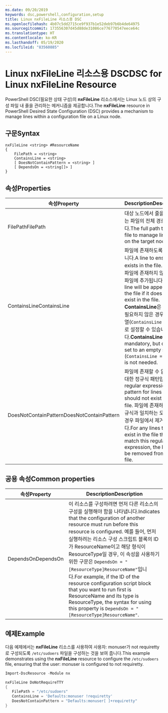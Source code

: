 ```yaml
---
ms.date: 09/20/2019
keywords: dsc,powershell,configuration,setup
title: Linux nxFileLine 리소스용 DSC
ms.openlocfilehash: 4b07c5dd2715ce9f937b1e52deb97b6b4de64975
ms.sourcegitcommit: 173556307d45d88de31086ce776770547eece64c
ms.translationtype: HT
ms.contentlocale: ko-KR
ms.lasthandoff: 05/19/2020
ms.locfileid: "83560885"
---
```

# <a name="dsc-for-linux-nxfileline-resource"></a><span data-ttu-id="c0559-103">Linux nxFileLine 리소스용 DSC</span><span class="sxs-lookup"><span data-stu-id="c0559-103">DSC for Linux nxFileLine Resource</span></span>

<span data-ttu-id="c0559-104">PowerShell DSC(필요한 상태 구성)의 **nxFileLine** 리소스에서는 Linux 노드 상의 구성 파일 내 줄을 관리하는 메커니즘을 제공합니다.</span><span class="sxs-lookup"><span data-stu-id="c0559-104">The **nxFileLine** resource in PowerShell Desired State Configuration (DSC) provides a mechanism to manage lines within a configuration file on a Linux node.</span></span>

## <a name="syntax"></a><span data-ttu-id="c0559-105">구문</span><span class="sxs-lookup"><span data-stu-id="c0559-105">Syntax</span></span>

```Syntax
nxFileLine <string> #ResourceName
{
    FilePath = <string>
    ContainsLine = <string>
    [ DoesNotContainPattern = <string> ]
    [ DependsOn = <string[]> ]
}
```

## <a name="properties"></a><span data-ttu-id="c0559-106">속성</span><span class="sxs-lookup"><span data-stu-id="c0559-106">Properties</span></span>

|<span data-ttu-id="c0559-107">속성</span><span class="sxs-lookup"><span data-stu-id="c0559-107">Property</span></span> |<span data-ttu-id="c0559-108">Description</span><span class="sxs-lookup"><span data-stu-id="c0559-108">Description</span></span> |
|---|---|
|<span data-ttu-id="c0559-109">FilePath</span><span class="sxs-lookup"><span data-stu-id="c0559-109">FilePath</span></span> |<span data-ttu-id="c0559-110">대상 노드에서 줄을 관리하는 파일의 전체 경로입니다.</span><span class="sxs-lookup"><span data-stu-id="c0559-110">The full path to the file to manage lines in on the target node.</span></span> |
|<span data-ttu-id="c0559-111">ContainsLine</span><span class="sxs-lookup"><span data-stu-id="c0559-111">ContainsLine</span></span> |<span data-ttu-id="c0559-112">파일에 존재하도록 할 줄입니다.</span><span class="sxs-lookup"><span data-stu-id="c0559-112">A line to ensure exists in the file.</span></span> <span data-ttu-id="c0559-113">이 줄은 파일에 존재하지 않는 경우 파일에 추가됩니다.</span><span class="sxs-lookup"><span data-stu-id="c0559-113">This line will be appended to the file if it does not exist in the file.</span></span> <span data-ttu-id="c0559-114">**ContainsLine**은 필수지만 필요하지 않은 경우 빈 문자열(`ContainsLine = ""`)로 설정할 수 있습니다.</span><span class="sxs-lookup"><span data-stu-id="c0559-114">**ContainsLine** is mandatory, but can be set to an empty string (`ContainsLine = ""`) if it is not needed.</span></span> |
|<span data-ttu-id="c0559-115">DoesNotContainPattern</span><span class="sxs-lookup"><span data-stu-id="c0559-115">DoesNotContainPattern</span></span> |<span data-ttu-id="c0559-116">파일에 존재할 수 없는 줄에 대한 정규식 패턴입니다.</span><span class="sxs-lookup"><span data-stu-id="c0559-116">A regular expression pattern for lines that should not exist in the file.</span></span> <span data-ttu-id="c0559-117">파일에 존재하고 이 정규식과 일치하는 모든 줄의 경우 파일에서 제거됩니다.</span><span class="sxs-lookup"><span data-stu-id="c0559-117">For any lines that exist in the file that match this regular expression, the line will be removed from the file.</span></span> |

## <a name="common-properties"></a><span data-ttu-id="c0559-118">공용 속성</span><span class="sxs-lookup"><span data-stu-id="c0559-118">Common properties</span></span>

|<span data-ttu-id="c0559-119">속성</span><span class="sxs-lookup"><span data-stu-id="c0559-119">Property</span></span> |<span data-ttu-id="c0559-120">Description</span><span class="sxs-lookup"><span data-stu-id="c0559-120">Description</span></span> |
|---|---|
|<span data-ttu-id="c0559-121">DependsOn</span><span class="sxs-lookup"><span data-stu-id="c0559-121">DependsOn</span></span> |<span data-ttu-id="c0559-122">이 리소스를 구성하려면 먼저 다른 리소스의 구성을 실행해야 함을 나타냅니다.</span><span class="sxs-lookup"><span data-stu-id="c0559-122">Indicates that the configuration of another resource must run before this resource is configured.</span></span> <span data-ttu-id="c0559-123">예를 들어, 먼저 실행하려는 리소스 구성 스크립트 블록의 ID가 ResourceName이고 해당 형식이 ResourceType일 경우, 이 속성을 사용하기 위한 구문은 `DependsOn = "[ResourceType]ResourceName"`입니다.</span><span class="sxs-lookup"><span data-stu-id="c0559-123">For example, if the ID of the resource configuration script block that you want to run first is ResourceName and its type is ResourceType, the syntax for using this property is `DependsOn = "[ResourceType]ResourceName"`.</span></span> |

## <a name="example"></a><span data-ttu-id="c0559-124">예제</span><span class="sxs-lookup"><span data-stu-id="c0559-124">Example</span></span>

<span data-ttu-id="c0559-125">다음 예제에서는 **nxFileLine** 리소스를 사용하여 사용자: monuser가 not requiretty로 구성되도록 `/etc/sudoers` 파일을 구성하는 것을 보여 줍니다.</span><span class="sxs-lookup"><span data-stu-id="c0559-125">This example demonstrates using the **nxFileLine** resource to configure the `/etc/sudoers` file, ensuring that the user: monuser is configured to not requiretty.</span></span>

```powershell
Import-DscResource -Module nx

nxFileLine DoNotRequireTTY
{
   FilePath = "/etc/sudoers"
   ContainsLine = 'Defaults:monuser !requiretty'
   DoesNotContainPattern = "Defaults:monuser[ ]+requiretty"
}
```
